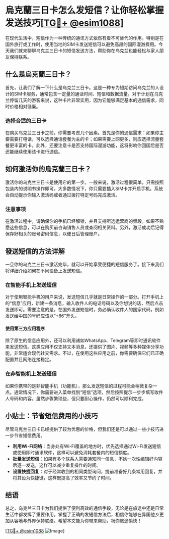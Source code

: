 # 烏克蘭三日卡怎么发短信？让你轻松掌握发送技巧[[TG💪+ @esim1088](https://t.me/s/esim1088)]

在现代生活中，短信作为一种传统的通讯方式依然有着不可替代的作用。特别是在国外旅行或工作时，使用当地的SIM卡发送短信可以避免高昂的国际漫游费用。今天我们就来聊聊乌克兰三日卡的短信发送方法，帮助你在乌克兰也能轻松与家人朋友保持联系。

## 什么是烏克蘭三日卡？

首先，让我们了解一下什么是乌克兰三日卡。这是一种专为短期访问乌克兰的人设计的SIM卡服务，通常包含一定量的通话时间、短信和数据流量。对于计划在乌克兰停留几天的游客来说，这种卡片非常实用，因为它能够满足基本的通信需求，同时价格相对低廉。

### 选择合适的三日卡

在购买乌克兰三日卡之前，你需要考虑几个因素。首先是你的通信需求：如果你主要需要打电话，可以选择通话套餐为主的卡；如果需要上网更多，则应选择流量套餐更丰富的卡。此外，还要注意卡是否支持国际漫游功能，这将影响你回国后是否还能继续使用该卡进行通信。

## 如何激活你的烏克蘭三日卡？

激活你的乌克兰三日卡是使用它的第一步。一般来说，激活过程很简单，只需按照包装内的说明书操作即可。大多数情况下，你只需要插入SIM卡并开启手机，系统会自动提示你输入激活码或者通过拨打特定号码完成激活。

### 注意事项

在激活过程中，请确保你的手机已经解锁，并且支持所选运营商的频段。如果不熟悉这些信息，可以在购买前咨询销售人员或查阅相关资料。另外，激活成功后记得保存好相关的账号密码信息，以便日后管理账户。

## 發送短信的方法详解

一旦你的乌克兰三日卡激活完毕，就可以开始享受便捷的短信服务了。接下来我们将详细介绍如何在不同设备上发送短信。

### 在智能手机上发送短信

对于使用智能手机的用户来说，发送短信几乎就是日常操作的一部分。打开手机上的“信息”应用，新建一条消息，输入收件人的电话号码以及你想说的话，然后点击发送即可。需要注意的是，在国外发送短信时，务必确认收件人的国家代码，例如发送给中国的号码应该以“+86”开头。

#### 使用第三方应用程序

除了原生的信息应用外，还可以利用诸如WhatsApp、Telegram等即时通讯软件来发送短信。这类应用不仅支持文本消息，还提供了图片、视频等多种媒体分享功能，非常适合现代社交需求。不过，在使用这些应用之前，你需要确保它们已正确配置并且网络连接稳定。

### 在非智能机上发送短信

如果你携带的是非智能手机（功能机），那么发送短信的过程可能会稍微复杂一点。通常情况下，你需要进入菜单找到“短信”选项，然后按照提示一步步填写收件人号码和内容。虽然步骤繁琐些，但只要耐心操作，仍然可以顺利完成。

## 小贴士：节省短信费用的小技巧

尽管乌克兰三日卡已经提供了较为优惠的价格，但我们还是可以通过一些小技巧进一步节省短信费用。

- **利用Wi-Fi网络**：当身处有Wi-Fi覆盖的地方时，优先选择通过Wi-Fi发送短信或使用即时通讯软件，这样可以避免消耗套餐内的短信额度。
- **批量发送短信**：如果有多个联系人需要通知同一信息，不妨一次性编辑好内容后逐一发送，这样可以减少重复操作的时间。
- **设置快捷回复**：对于经常收到的相同类型询问，提前准备好几条常用回复，并将其设为快捷键，这样既提高了效率又节约了时间。

## 结语

总之，乌克兰三日卡为我们提供了便利高效的通信手段，无论是在旅途中还是日常生活中都发挥了重要作用。掌握了正确的发短信方法后，相信你能够在异国他乡更加从容地与外界保持联络。希望本文能为你带来帮助，祝你旅途愉快！

[[TG💪+ @esim1088](https://t.me/s/esim1088) ![Image](https://i.postimg.cc/4NQfJmqS/Snipaste-2025-05-13-00-14-12.png)]